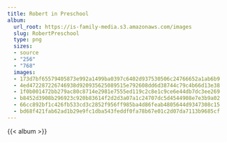 ```yaml
---
title: Robert in Preschool
album:
  url_root: https://is-family-media.s3.amazonaws.com/images
  slug: RobertPreschool
  type: png
  sizes:
  - source
  - "256"
  - "768"
  images:
  - 173d7bf65579405873e992a1499ba0397c6402d937530506c24766652a1ab6b9
  - 4ed472287226746938d920935625089515e792608dd6d38744c79c4b66d13e38
  - 1f0b001472bb279ac80c8714e2981e7555ed119c2c8e1c9ce6e44db7dc3ee269
  - b8452d3908b296923c920b83614f2d2d3a07a1c24707dc5d4544908e7e3b9a02
  - 66cc892bf1c426fb533cd3c2852f956ff985ba4d86feab4805644d9347308c15
  - bd68f421fab62ad1b29e9fc1dba543feddf0fa78b67e01c2d07da7113b9685cf
---
```

{{< album >}}
